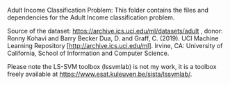 Adult Income Classification Problem:
This folder contains the files and dependencies for the Adult Income classification problem.

Source of the dataset: https://archive.ics.uci.edu/ml/datasets/adult , donor: Ronny Kohavi and Barry Becker 
Dua, D. and Graff, C. (2019). UCI Machine Learning Repository [http://archive.ics.uci.edu/ml]. Irvine, CA: University of California, School of Information and Computer Science. 

Please note the LS-SVM toolbox (lssvmlab) is not my work, it is a toolbox freely available at https://www.esat.kuleuven.be/sista/lssvmlab/. 

